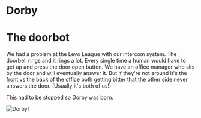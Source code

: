 Dorby
===

The doorbot
=====

We had a problem at the Levo League with our intercom system. The doorbell rings and it rings a lot. Every single time a human would have to get up and press the door open button. We have an office manager who sits by the door and will eventually answer it. But if they're not around it's the front vs the back of the office both getting bitter that the other side never answers the door. (Usually it's both of us!)

This had to be stopped so Dorby was born.

![Dorby!](https://raw.github.com/levoleague/dorby/public/dorby-v0.1.jpg)